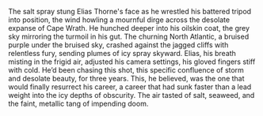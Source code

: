 The salt spray stung Elias Thorne's face as he wrestled his battered tripod into position, the wind howling a mournful dirge across the desolate expanse of Cape Wrath.  He hunched deeper into his oilskin coat, the grey sky mirroring the turmoil in his gut.  The churning North Atlantic, a bruised purple under the bruised sky, crashed against the jagged cliffs with relentless fury, sending plumes of icy spray skyward.  Elias, his breath misting in the frigid air, adjusted his camera settings, his gloved fingers stiff with cold. He’d been chasing this shot, this specific confluence of storm and desolate beauty, for three years.  This, he believed, was the one that would finally resurrect his career, a career that had sunk faster than a lead weight into the icy depths of obscurity.  The air tasted of salt, seaweed, and the faint, metallic tang of impending doom.
